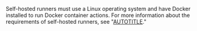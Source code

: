 Self-hosted runners must use a Linux operating system and have Docker installed to run Docker container actions. For more information about the requirements of self-hosted runners, see "[AUTOTITLE](/actions/hosting-your-own-runners/about-self-hosted-runners#requirements-for-self-hosted-runner-machines)."
